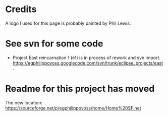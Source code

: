 # Credits #

A logo I used for this page is probably painted by Phil Lewis.

# See svn for some code #

  * Project.East reincarnation 1 (e1) is in process of rework and svn import. https://egphilippovoss.googlecode.com/svn/trunk/eclipse_projects/east .

# Readme for this project has moved #

The new location: https://sourceforge.net/p/egphilippovoss/home/Home%20SF.net